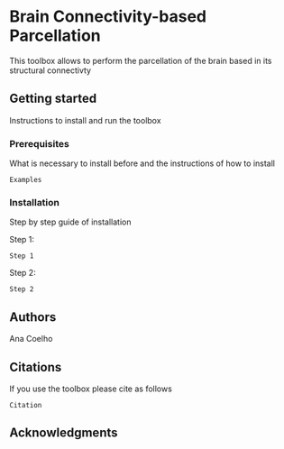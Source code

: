 # Brain Connectivity-based Parcellation
This toolbox allows to perform the parcellation of the brain based in its structural connectivty 

## Getting started
Instructions to install and run the toolbox

### Prerequisites
What is necessary to install before and the instructions of how to install
```
Examples
```

### Installation
Step by step guide of installation

Step 1:

```
Step 1
```

Step 2:

```
Step 2
```

## Authors
Ana Coelho

## Citations
If you use the toolbox please cite as follows
```
Citation
```

## Acknowledgments


